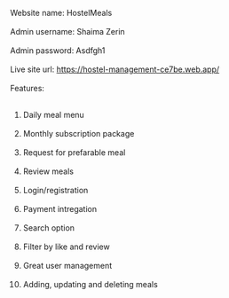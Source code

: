 Website name: HostelMeals<br/><br/>
Admin username: Shaima Zerin<br/><br/>
Admin password: Asdfgh1<br/><br/>
Live site url: https://hostel-management-ce7be.web.app/<br/><br/>
Features: <br/><br/>
  1. Daily meal menu<br/><br/>
  2. Monthly subscription package<br/><br/>
  3. Request for prefarable meal<br/><br/>
  4. Review meals<br/><br/>
  5. Login/registration<br/><br/>
  6. Payment intregation<br/><br/>
  7. Search option<br/><br/>
  8. Filter by like and review<br/><br/>
  9. Great user management <br/><br/>
  10. Adding, updating and deleting meals
